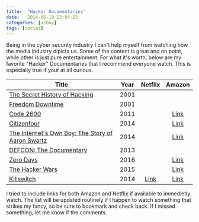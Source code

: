 ```yaml
---
title:  "Hacker Documentaries"
date:   2014-06-18 13:04:23
categories: [ashby]
tags: [social]
---
```

Being in the cyber security industry I can't help myself from watching how the media industry dipicts us.  Some of the content is great and on point, while other is just pure entertainment.  For what it's worth, below are my favorite "Hacker"  Documentaries that I recommend everyone watch.  This is especially true if your at all curious.

| Title                                                                                    | Year |                                    Netflix                                   |            Amazon           |
|------------------------------------------------------------------------------------------|:----:|:----------------------------------------------------------------------------:|:---------------------------:|
| [The Secret History of Hacking](http://www.imdb.com/title/tt2335921)                     | 2001 |                                                                              |                             |
| [Freedom Downtime](http://www.imdb.com/title/tt0309614)                                  | 2001 |                                                                              |                             |
| [Code 2600](http://www.imdb.com/title/tt1830538)                                         | 2011 |                                                                              | [Link](http://a.co/cBHy7w9) |
| [Citizenfour](http://www.imdb.com/title/tt4044364)                                       | 2014 |                                                                              | [Link](http://a.co/9ThfJd2) |
| [The Internet's Own Boy: The Story of Aaron Swartz](http://www.imdb.com/title/tt3268458) | 2014 |                                                                              | [Link](http://a.co/7Ql2HU2) |
| [DEFCON: The Documentary](http://www.imdb.com/title/tt3010462)                           | 2013 |                                                                              |                             |
| [Zero Days](http://www.imdb.com/title/tt5446858)                                         | 2016 |                                                                              | [Link](http://a.co/b65tw2E) |
| [The Hacker Wars](http://www.imdb.com/title/tt4047350)                                   | 2015 |                                                                              | [Link](http://a.co/4ggrG1o) |
| [Killswitch](http://www.imdb.com/title/tt4067162)                                        | 2014 | [Link](https://www.netflix.com/search?q=killswitch&jbv=80130567&jbp=0&jbr=0) | [Link](http://a.co/dtrqskt) |

I tried to include links for both Amazon and Netflix if available to immedietly watch.  The list will be updated routinely if I happen to watch something that strikes my fancy, so be sure to bookmark and check back.  If I missed something, let me know if the comments.
